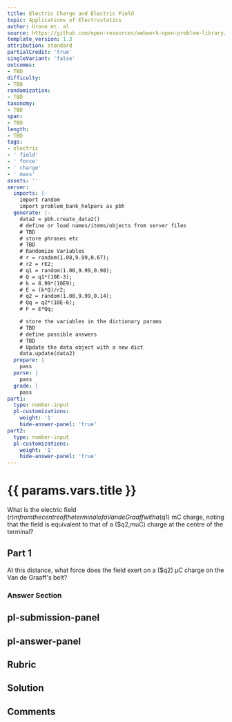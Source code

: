 ```yaml
---
title: Electric Charge and Electric Field
topic: Applications of Electrostatics
author: Urone et. al
source: https://github.com/open-resources/webwork-open-problem-library/tree/master/Contrib/BrockPhysics/College_Physics_Urone/18.Electric_Field/18-08.Applications_of_Electrostatics/NU_U17_18_08_001.pg
template_version: 1.3
attribution: standard
partialCredit: 'true'
singleVariant: 'false'
outcomes:
- TBD
difficulty:
- TBD
randomization:
- TBD
taxonomy:
- TBD
span:
- TBD
length:
- TBD
tags:
- electric
- ' field'
- ' force'
- ' charge'
- ' mass'
assets: ''
server:
  imports: |-
    import random
    import problem_bank_helpers as pbh
  generate: |-
    data2 = pbh.create_data2()
    # define or load names/items/objects from server files
    # TBD
    # store phrases etc
    # TBD
    # Randomize Variables
    # r = random(1.08,9.99,0.67);
    # r2 = rE2;
    # q1 = random(1.00,9.99,0.98);
    # Q = q1*(10E-3);
    # k = 8.99*(10E9);
    # E = (k*Q)/r2;
    # q2 = random(1.00,9.99,0.14);
    # Qq = q2*(10E-6);
    # F = E*Qq;

    # store the variables in the dictionary params
    # TBD
    # define possible answers
    # TBD
    # Update the data object with a new dict
    data.update(data2)
  prepare: |
    pass
  parse: |
    pass
  grade: |
    pass
part1:
  type: number-input
  pl-customizations:
    weight: '1'
    hide-answer-panel: 'true'
part2:
  type: number-input
  pl-customizations:
    weight: '1'
    hide-answer-panel: 'true'
---
```


# {{ params.vars.title }} 


What is the electric field ($r) m from the centre of the terminal of a Van de Graaff with a ($q1) mC charge, noting that the field is equivalent to that of a ($q2,muC) charge at the centre of the terminal?

## Part 1 
At this distance, what force does the field exert on a ($q2) μC charge on the Van de Graaff's belt? 


 ### Answer Section


## pl-submission-panel 


## pl-answer-panel 


## Rubric 


## Solution 


## Comments 


